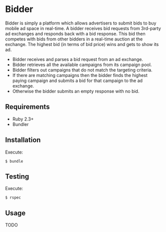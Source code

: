 # Bidder

Bidder is simply a platform which allows advertisers to submit bids to buy
mobile ad space in real-time. A bidder receives bid requests from 3rd-party ad
exchanges and responds back with a bid response. This bid then competes with
bids from other bidders in a real-time auction at the exchange. The highest bid
(in terms of bid price) wins and gets to show its ad.

- Bidder receives and parses a bid request from an ad exchange.
- Bidder retrieves all the available campaigns from its campaign pool.
- Bidder filters out campaigns that do not match the targeting criteria.
- If there are matching campaigns then the bidder finds the highest paying campaign and submits a bid for that campaign to the ad exchange.
- Otherwise the bidder submits an empty response with no bid.

## Requirements

- Ruby 2.3+
- Bundler

## Installation

Execute:

```shell
$ bundle
```

## Testing

Execute:

```shell
$ rspec
```

## Usage

TODO
